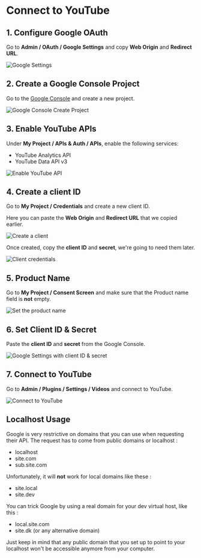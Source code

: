 # Connect to YouTube

## 1. Configure Google OAuth

Go to **Admin / OAuth / Google Settings** and copy **Web Origin** and **Redirect URL**.

![Google Settings](assets/connect-youtube-1.png)

## 2. Create a Google Console Project

Go to the [Google Console](https://code.google.com/apis/console/) and create a new project.

![Google Console Create Project](assets/connect-youtube-2.png)

## 3. Enable YouTube APIs

Under **My Project / APIs & Auth / APIs**, enable the following services:

-  YouTube Analytics API
-  YouTube Data API v3

![Enable YouTube API](assets/connect-youtube-3.png)

## 4. Create a client ID

Go to **My Project / Credentials** and create a new client ID.

Here you can paste the **Web Origin** and **Redirect URL** that we copied earlier.

![Create a client](assets/connect-youtube-4.png)

Once created, copy the **client ID** and **secret**, we're going to need them later.

![Client credentials](assets/connect-youtube-5.png)


## 5. Product Name

Go to **My Project / Consent Screen** and make sure that the Product name field is **not** empty.

![Set the product name](assets/connect-youtube-6.png)

## 6. Set Client ID & Secret

Paste the **client ID** and **secret** from the Google Console.

![Google Settings with client ID & secret](assets/connect-youtube-7.png)

## 7. Connect to YouTube

Go to **Admin / Plugins / Settings / Videos** and connect to YouTube.

![Connect to YouTube](assets/connect-youtube-8.png)


## Localhost Usage

Google is very restrictive on domains that you can use when requesting their API. The request has to come from public domains or localhost :

- localhost
- site.com
- sub.site.com

Unfortunately, it will **not** work for local domains like these :

- site.local
- site.dev

You can trick Google by using a real domain for your dev virtual host, like this :

- local.site.com
- site.dk (or any alternative domain)

Just keep in mind that any public domain that you set up to point to your localhost won't be accessible anymore from your computer.
